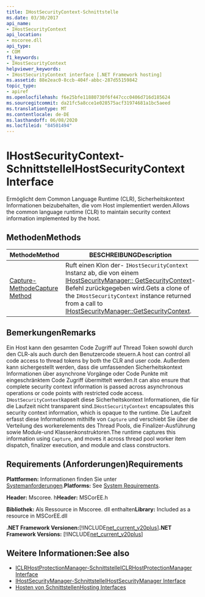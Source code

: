 ```yaml
---
title: IHostSecurityContext-Schnittstelle
ms.date: 03/30/2017
api_name:
- IHostSecurityContext
api_location:
- mscoree.dll
api_type:
- COM
f1_keywords:
- IHostSecurityContext
helpviewer_keywords:
- IHostSecurityContext interface [.NET Framework hosting]
ms.assetid: 88e2eac0-8ccb-404f-abbc-287d55159842
topic_type:
- apiref
ms.openlocfilehash: f6e25bfe11880730f6f447ccc0406d716d185624
ms.sourcegitcommit: da21fc5a8cce1e028575acf31974681a1bc5aeed
ms.translationtype: MT
ms.contentlocale: de-DE
ms.lasthandoff: 06/08/2020
ms.locfileid: "84501494"
---
```

# <a name="ihostsecuritycontext-interface"></a><span data-ttu-id="c410b-102">IHostSecurityContext-Schnittstelle</span><span class="sxs-lookup"><span data-stu-id="c410b-102">IHostSecurityContext Interface</span></span>
<span data-ttu-id="c410b-103">Ermöglicht dem Common Language Runtime (CLR), Sicherheitskontext Informationen beizubehalten, die vom Host implementiert werden.</span><span class="sxs-lookup"><span data-stu-id="c410b-103">Allows the common language runtime (CLR) to maintain security context information implemented by the host.</span></span>  
  
## <a name="methods"></a><span data-ttu-id="c410b-104">Methoden</span><span class="sxs-lookup"><span data-stu-id="c410b-104">Methods</span></span>  
  
|<span data-ttu-id="c410b-105">Methode</span><span class="sxs-lookup"><span data-stu-id="c410b-105">Method</span></span>|<span data-ttu-id="c410b-106">BESCHREIBUNG</span><span class="sxs-lookup"><span data-stu-id="c410b-106">Description</span></span>|  
|------------|-----------------|  
|[<span data-ttu-id="c410b-107">Capture-Methode</span><span class="sxs-lookup"><span data-stu-id="c410b-107">Capture Method</span></span>](ihostsecuritycontext-capture-method.md)|<span data-ttu-id="c410b-108">Ruft einen Klon der- `IHostSecurityContext` Instanz ab, die von einem [IHostSecurityManager:: GetSecurityContext](ihostsecuritymanager-getsecuritycontext-method.md)-Befehl zurückgegeben wird.</span><span class="sxs-lookup"><span data-stu-id="c410b-108">Gets a clone of the `IHostSecurityContext` instance returned from a call to [IHostSecurityManager::GetSecurityContext](ihostsecuritymanager-getsecuritycontext-method.md).</span></span>|  
  
## <a name="remarks"></a><span data-ttu-id="c410b-109">Bemerkungen</span><span class="sxs-lookup"><span data-stu-id="c410b-109">Remarks</span></span>  
 <span data-ttu-id="c410b-110">Ein Host kann den gesamten Code Zugriff auf Thread Token sowohl durch den CLR-als auch durch den Benutzercode steuern.</span><span class="sxs-lookup"><span data-stu-id="c410b-110">A host can control all code access to thread tokens by both the CLR and user code.</span></span> <span data-ttu-id="c410b-111">Außerdem kann sichergestellt werden, dass die umfassenden Sicherheitskontext Informationen über asynchrone Vorgänge oder Code Punkte mit eingeschränktem Code Zugriff übermittelt werden.</span><span class="sxs-lookup"><span data-stu-id="c410b-111">It can also ensure that complete security context information is passed across asynchronous operations or code points with restricted code access.</span></span> <span data-ttu-id="c410b-112">`IHostSecurityContext`kapselt diese Sicherheitskontext Informationen, die für die Laufzeit nicht transparent sind.</span><span class="sxs-lookup"><span data-stu-id="c410b-112">`IHostSecurityContext` encapsulates this security context information, which is opaque to the runtime.</span></span> <span data-ttu-id="c410b-113">Die Laufzeit erfasst diese Informationen mithilfe von `Capture` und verschiebt Sie über die Verteilung des workerelements des Thread Pools, die Finalizer-Ausführung sowie Module-und Klassenkonstruktoren.</span><span class="sxs-lookup"><span data-stu-id="c410b-113">The runtime captures this information using `Capture`, and moves it across thread pool worker item dispatch, finalizer execution, and module and class constructors.</span></span>  
  
## <a name="requirements"></a><span data-ttu-id="c410b-114">Requirements (Anforderungen)</span><span class="sxs-lookup"><span data-stu-id="c410b-114">Requirements</span></span>  
 <span data-ttu-id="c410b-115">**Plattformen:** Informationen finden Sie unter [Systemanforderungen](../../get-started/system-requirements.md).</span><span class="sxs-lookup"><span data-stu-id="c410b-115">**Platforms:** See [System Requirements](../../get-started/system-requirements.md).</span></span>  
  
 <span data-ttu-id="c410b-116">**Header:** Mscoree. h</span><span class="sxs-lookup"><span data-stu-id="c410b-116">**Header:** MSCorEE.h</span></span>  
  
 <span data-ttu-id="c410b-117">**Bibliothek:** Als Ressource in Mscoree. dll enthalten</span><span class="sxs-lookup"><span data-stu-id="c410b-117">**Library:** Included as a resource in MSCorEE.dll</span></span>  
  
 <span data-ttu-id="c410b-118">**.NET Framework Versionen:**[!INCLUDE[net_current_v20plus](../../../../includes/net-current-v20plus-md.md)]</span><span class="sxs-lookup"><span data-stu-id="c410b-118">**.NET Framework Versions:** [!INCLUDE[net_current_v20plus](../../../../includes/net-current-v20plus-md.md)]</span></span>  
  
## <a name="see-also"></a><span data-ttu-id="c410b-119">Weitere Informationen:</span><span class="sxs-lookup"><span data-stu-id="c410b-119">See also</span></span>

- [<span data-ttu-id="c410b-120">ICLRHostProtectionManager-Schnittstelle</span><span class="sxs-lookup"><span data-stu-id="c410b-120">ICLRHostProtectionManager Interface</span></span>](iclrhostprotectionmanager-interface.md)
- [<span data-ttu-id="c410b-121">IHostSecurityManager-Schnittstelle</span><span class="sxs-lookup"><span data-stu-id="c410b-121">IHostSecurityManager Interface</span></span>](ihostsecuritymanager-interface.md)
- [<span data-ttu-id="c410b-122">Hosten von Schnittstellen</span><span class="sxs-lookup"><span data-stu-id="c410b-122">Hosting Interfaces</span></span>](hosting-interfaces.md)
